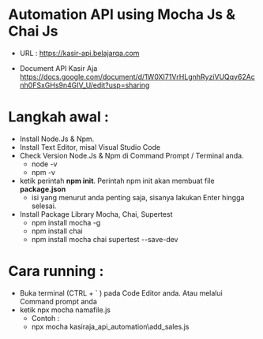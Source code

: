 # Automation API using Mocha Js &amp; Chai Js

* URL : https://kasir-api.belajarqa.com

* Document API Kasir Aja
https://docs.google.com/document/d/1W0XI71VrHLgnhRyziVUQqy62Acnh0FSxGHs9n4GIV_U/edit?usp=sharing

# Langkah awal :
* Install Node.Js & Npm. 
* Install Text Editor, misal Visual Studio Code
* Check Version Node.Js & Npm di Command Prompt / Terminal anda.
    * node -v
    * npm -v
* ketik perintah **npm init**. Perintah npm init akan membuat file **package.json**
    * isi yang menurut anda penting saja, sisanya lakukan Enter hingga selesai.
* Install Package Library Mocha, Chai, Supertest
    * npm install mocha -g
    * npm install chai
    * npm install mocha chai supertest --save-dev

# Cara running :
* Buka terminal (CTRL + ` ) pada Code Editor anda. Atau melalui Command prompt anda
* ketik npx mocha namafile.js
    * Contoh :
    * npx mocha kasiraja_api_automation\add_sales.js